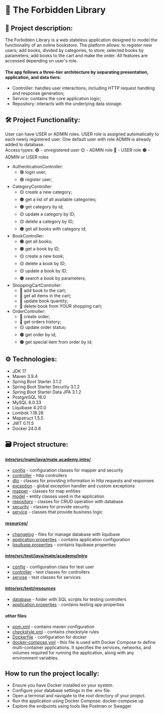 #  🏰 The Forbidden Library

## 📜 Project description:

The Forbidden Library is a web stateless application designed to model the functionality of an online bookstore.
The platform allows: to register new users; add books, divided by categories, to store; selected books by parameters; add books to the cart and make the order.
All features are accessed depending on user's role.

#### The app follows a three-tier architecture by separating presentation, application, and data tiers:

* Controller: handles user interactions, including HTTP request handling and response generation; 
* Service: contains the core application logic;
* Repository: interacts with the underlying data storage.

## 🛠️ Project Functionality:

User can have USER or ADMIN roles. USER role is assigned automatically to each newly registered user. One default user with role ADMIN is already added to database. <br />
Access types: 🟢 - unregistered user 🟡 - ADMIN role 🔴 - USER role 🟠 - ADMIN or USER roles
* AuthenticationController:
    * 🟢 login user;
    * 🟢 register user;
* CategoryController:
  * 🟡 create a new category;
  * 🟠 get a list of all available categories;
  * 🟠 get category by id;
  * 🟡 update a category by ID;
  * 🟡 delete a category by ID;
  * 🟠 get all books with category id;
* BookController:
  * 🟠 get all books;
  * 🟠 get a book by ID;
  * 🟡 create a new book;
  * 🟡 delete a book by ID;
  * 🟡 update a book by ID;
  * 🟠 search a book by parameters;
* ShoppingCartController:
  * 🔴 add book to the cart;
  * 🔴 get all items in the cart;
  * 🔴 update book quantity;
  * 🔴 delete book from YOUR shopping cart;
* OrderController:
  * 🔴 create order;
  * 🔴 get orders history;
  * 🟡 update order status;
  * 🟠 get order by id;
  * 🟠 get special item from order by id;
  
## ⚙️ Technologies:

* JDK 17
* Maven 3.9.4
* Spring Boot Starter 3.1.2
* Spring Boot Starter Security 3.1.2
* Spring Boot Starter Data JPA 3.1.2
* PostgreSQL 16.0
* MySQL 8.0.33
* Liquibase 4.20.0
* Lombok 1.18.28
* Mapstruct 1.5.5
* JWT 0.11.5
* Docker 24.0.6

## 🗃️ Project structure:

#### [intro/src/main/java/mate.academy.intro/](src/main/java/mate/academy/intro)
* [config](src/main/java/mate/academy/intro/config) - configuration classes for mapper and security
* [controller](src/main/java/mate/academy/intro/controller) - http controllers
* [dto](src/main/java/mate/academy/intro/dto) - classes for providing information in http requests and responses
* [exception](src/main/java/mate/academy/intro/exception) - global exception handler and custom exceptions
* [mapper](src/main/java/mate/academy/intro/mapper) - classes for map entities
* [model](src/main/java/mate/academy/intro/model) - entity classes used in the application
* [repository](src/main/java/mate/academy/intro/repository) - classes for CRUD operation with database
* [security](src/main/java/mate/academy/intro/security) - classes for provide security
* [service](src/main/java/mate/academy/intro/service) - classes that provide business logic

#### [resources/](src/main/resources)
* [changelog](src/main/resources) - files for manage database with liquibase
* [application.properties](src/main/resources) - contains application configuration
* [liquibase.properties](src/main/resources) - contains liquibase properties

#### [intro/src/test/java/mate/academy/intro](src/test/java/mate/academy/intro)
* [config](src/test/java/mate/academy/intro/config) - configuration class for test user
* [controller](src/test/java/mate/academy/intro/controller) - test classes for controllers
* [servise](src/test/java/mate/academy/intro/service) - test classes for services

#### [intro/src/test/resources](src/test/resources)
* [database](src/test/resources/database) - folder with SQL scripts for testing controllers
* [application.properties](src/test/resources/application.properties) - contains testing app properties 

#### other files
* [pom.xml](pom.xml) - contains maven configuration
* [checkstyle.xml](checkstyle.xml) - contains checkstyle rules
* [Dockerfile](Dockerfile) - configuration for docker
* [docker-compose.yml](docker-compose.yaml) - this file is used with Docker Compose to define multi-container applications. It specifies the services, networks, and volumes required for running the application, along with any environment variables.

## How to run the project locally:
* Ensure you have Docker installed on your system.
* Configure your database settings in the .env file.
* Open a terminal and navigate to the root directory of your project.
* Run the application using Docker Compose: docker-compose up
* Explore the endpoints using tools like Postman or Swagger
